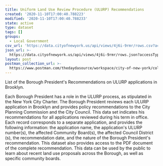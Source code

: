 ```yaml
---
title: Uniform Land Use Review Procedure (ULURP) Recommendations
created: '2020-11-10T17:00:40.788223'
modified: '2020-11-10T17:00:40.788233'
state: active
type: dataset
tags: []
groups:
  - Local Government
csv_url: 'https://data.cityofnewyork.us/api/views/4j6i-9rmr/rows.csv?accessType=DOWNLOAD'
json_url: >-
  https://data.cityofnewyork.us/api/views/4j6i-9rmr/rows.json?accessType=DOWNLOAD
layout: post
postman_collection_url: >-
  https://www.postman.com/thedaydasource/workspace/city-of-new-york/collection/15909983-a458565b-769b-4dc6-a739-a9b5914a34a6
---
```

List of the Borough President's Recommendations on ULURP applications in Brooklyn.

Each Borough President has a role in the ULURP process, as stipulated in the New York City Charter. The Borough President reviews each ULURP application in Brooklyn and provides policy recommendations to the City Planning Commission and the City Council. This data set indicates his recommendations for all applications reviewed during his term in office. Each record corresponds to a separate application, and provides the following information: the application name, the application's ULURP number(s), the affected Community Board(s), the affected Council District (s), the recommendation date, and the nature of the Borough President's recommendation. This dataset also provides access to the PDF document of the complete recommendation. This data can be used by the public to learn about recent land use proposals across the Borough, as well as specific community boards.
